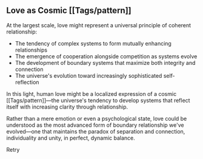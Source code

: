 ## Love as Cosmic [[Tags/pattern]]

At the largest scale, love might represent a universal principle of coherent relationship:

- The tendency of complex systems to form mutually enhancing relationships
- The emergence of cooperation alongside competition as systems evolve
- The development of boundary systems that maximize both integrity and connection
- The universe's evolution toward increasingly sophisticated self-reflection

In this light, human love might be a localized expression of a cosmic [[Tags/pattern]]—the universe's tendency to develop systems that reflect itself with increasing clarity through relationship.

Rather than a mere emotion or even a psychological state, love could be understood as the most advanced form of boundary relationship we've evolved—one that maintains the paradox of separation and connection, individuality and unity, in perfect, dynamic balance.

Retry